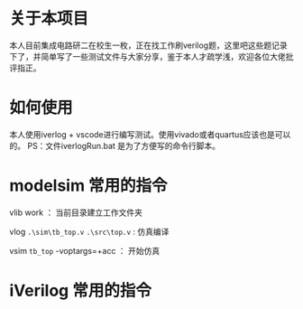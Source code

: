# 关于本项目 

本人目前集成电路研二在校生一枚，正在找工作刷verilog题，这里吧这些题记录下了，并简单写了一些测试文件与大家分享，鉴于本人才疏学浅，欢迎各位大佬批评指正。

# 如何使用
本人使用iverlog + vscode进行编写测试。使用vivado或者quartus应该也是可以的。
    PS：文件iverlogRun.bat 是为了方便写的命令行脚本。



# modelsim 常用的指令
vlib work  ： 当前目录建立工作文件夹

vlog ``.\sim\tb_top.v``   ``.\src\top.v``  : 仿真编译

vsim ``tb_top`` -voptargs=+acc  ：  开始仿真


# iVerilog 常用的指令